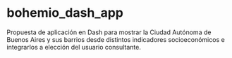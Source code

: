 # bohemio_dash_app
Propuesta de aplicación en Dash para mostrar la Ciudad Autónoma de Buenos Aires y sus barrios desde distintos indicadores socioeconómicos e integrarlos a elección del usuario consultante.

